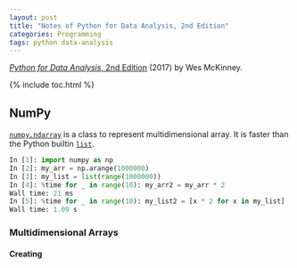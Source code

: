 ```yaml
---
layout: post
title: "Notes of Python for Data Analysis, 2nd Edition"
categories: Programming
tags: python data-analysis
---
```


[*Python for Data Analysis*, 2nd Edition](https://www.amazon.com/Python-Data-Analysis-Wrangling-IPython/dp/1491957662) (2017) by Wes McKinney.

{% include toc.html %}

## NumPy

[`numpy.ndarray`](https://docs.scipy.org/doc/numpy/reference/arrays.ndarray.html) is a class to represent multidimensional array. It is faster than the Python builtin [`list`](https://docs.python.org/3.4/library/stdtypes.html#list).

```python
In [1]: import numpy as np
In [2]: my_arr = np.arange(1000000)
In [3]: my_list = list(range(1000000))
In [4]: %time for _ in range(10): my_arr2 = my_arr * 2
Wall time: 21 ms
In [5]: %time for _ in range(10): my_list2 = [x * 2 for x in my_list]
Wall time: 1.09 s
```

### Multidimensional Arrays

#### Creating


